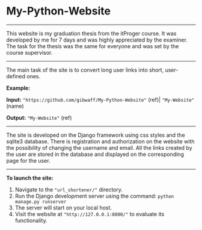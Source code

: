 # My-Python-Website

---

This website is my graduation thesis from the itProger course. It was developed by me for 7 days and was highly appreciated by the examiner. The task for the thesis was the same for everyone and was set by the course supervisor.

---

The main task of the site is to convert long user links into short, user-defined ones.

**Example:**

**Input:** `"https://github.com/gibwaff/My-Python-Website"` (ref)|
           `"My-Website"` (name)

**Output:** `"My-Website"` (ref)

---

The site is developed on the Django framework using css styles and the sqlite3 database. There is registration and authorization on the website with the possibility of changing the username and email. All the links created by the user are stored in the database and displayed on the corresponding page for the user.

---

**To launch the site:**

1.  Navigate to the `"url_shortener/"` directory.
2.  Run the Django development server using the command: `python manage.py runserver`
3.  The server will start on your local host.
4.  Visit the website at `"http://127.0.0.1:8000/"` to evaluate its functionality.
